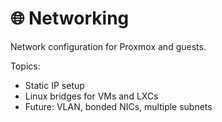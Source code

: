 # 🌐 Networking

Network configuration for Proxmox and guests.

Topics:
- Static IP setup
- Linux bridges for VMs and LXCs
- Future: VLAN, bonded NICs, multiple subnets